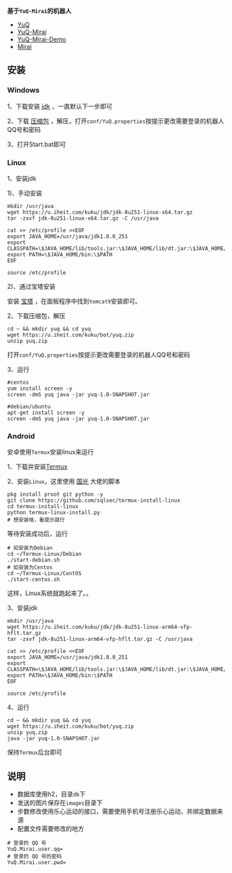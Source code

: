 **基于`YuQ-Mirai`的机器人**
* [YuQ](https://github.com/YuQWorks/YuQ)
* [YuQ-Mirai](https://github.com/YuQWorks/YuQ-Mirai)
* [YuQ-Mirai-Demo](https://github.com/YuQWorks/YuQ-Mirai-Demo)
* [Mirai](https://github.com/mamoe/mirai)

## 安装

### Windows

1、下载安装 [jdk](http://8rr.co/8Kbk) ，一直默认下一步即可

2、下载 [压缩包](https://u.iheit.com/kuku/bot/yuq.zip) ，解压，打开`conf/YuQ.properties`按提示更改需要登录的机器人QQ号和密码

3、打开Start.bat即可

### Linux

1、安装jdk

1)、手动安装
```shell script
mkdir /usr/java
wget https://u.iheit.com/kuku/jdk/jdk-8u251-linux-x64.tar.gz
tar -zxvf jdk-8u251-linux-x64.tar.gz -C /usr/java

cat >> /etc/profile <<EOF
export JAVA_HOME=/usr/java/jdk1.8.0_251
export CLASSPATH=\$JAVA_HOME/lib/tools.jar:\$JAVA_HOME/lib/dt.jar:\$JAVA_HOME/lib
export PATH=\$JAVA_HOME/bin:\$PATH
EOF

source /etc/profile
```
2)、通过宝塔安装

安装 [宝塔](http://bt.cn) ，在面板程序中找到`tomcat9`安装即可。

2、下载压缩包，解压
```shell script
cd ~ && mkdir yuq && cd yuq
wget https://u.iheit.com/kuku/bot/yuq.zip
unzip yuq.zip
```
打开`conf/YuQ.properties`按提示更改需要登录的机器人QQ号和密码

3、运行
```shell script
#centos
yum install screen -y
screen -dmS yuq java -jar yuq-1.0-SNAPSHOT.jar

#debian/ubuntu
apt-get install screen -y
screen -dmS yuq java -jar yuq-1.0-SNAPSHOT.jar
```

### Android
安卓使用`Termux`安装linux来运行

1、下载并安装[Termux](https://www.coolapk.com/apk/com.termux)

2、安装`Linux`，这里使用 [国光](https://www.sqlsec.com/2020/04/termuxlinux.html) 大佬的脚本
```shell script
pkg install proot git python -y
git clone https://github.com/sqlsec/termux-install-linux
cd termux-install-linux
python termux-linux-install.py
# 想安装啥，看提示就行
```
等待安装成功后，运行
```shell script
# 如安装为Debian
cd ~/Termux-Linux/Debian
./start-debian.sh
# 如安装为Centos
cd ~/Termux-Linux/CentOS
./start-centos.sh
```
这样，Linux系统就跑起来了。。

3、安装jdk
```shell script
mkdir /usr/java
wget https://u.iheit.com/kuku/jdk/jdk-8u251-linux-arm64-vfp-hflt.tar.gz
tar -zxvf jdk-8u251-linux-arm64-vfp-hflt.tar.gz -C /usr/java

cat >> /etc/profile <<EOF
export JAVA_HOME=/usr/java/jdk1.8.0_251
export CLASSPATH=\$JAVA_HOME/lib/tools.jar:\$JAVA_HOME/lib/dt.jar:\$JAVA_HOME/lib
export PATH=\$JAVA_HOME/bin:\$PATH
EOF

source /etc/profile
```

4、运行
```shell script
cd ~ && mkdir yuq && cd yuq
wget https://u.iheit.com/kuku/bot/yuq.zip
unzip yuq.zip
java -jar yuq-1.0-SNAPSHOT.jar
```
保持`Termux`后台即可

## 说明
* 数据库使用h2，目录`db`下
* 发送的图片保存在`images`目录下
* 步数修改使用乐心运动的接口，需要使用手机号注册乐心运动，并绑定数据来源
* 配置文件需要修改的地方
```properties
# 登录的 QQ 号
YuQ.Mirai.user.qq=
# 登录的 QQ 号的密码
YuQ.Mirai.user.pwd=
```
